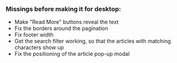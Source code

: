 <h3>Missings before making it for desktop:</h3>

<ul>
  <li>Make "Read More" buttons reveal the text</li>
  <li>Fix the borders around the pagination</li>
  <li>Fix footer width</li>
  <li>Get the search filter working, so that the articles with matching characters show up</li>
  <li>Fix the positioning of the article pop-up modal</li>
</ul>
